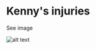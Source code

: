 # Kenny's injuries

See image

![alt text](https://github.com/power-craig/kennys_injuries.jpg "Kenny's injuries")
